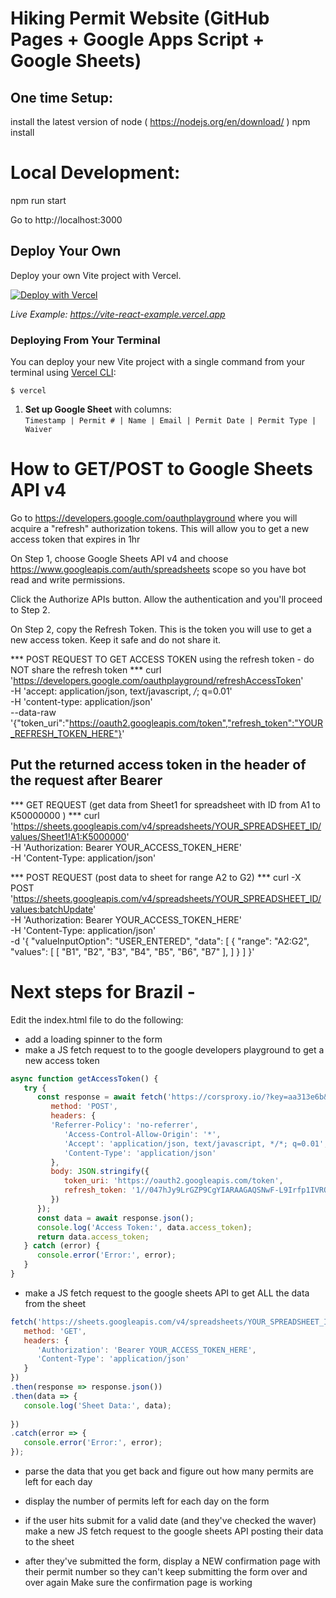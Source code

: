 # Hiking Permit Website (GitHub Pages + Google Apps Script + Google Sheets)

## One time Setup: 

install the latest version of node ( https://nodejs.org/en/download/ )
npm install 

# Local Development: 
npm run start

Go to http://localhost:3000

## Deploy Your Own

Deploy your own Vite project with Vercel.

[![Deploy with Vercel](https://vercel.com/button)](https://vercel.com/new/clone?repository-url=https://github.com/vercel/vercel/tree/main/examples/vite-react&template=vite-react)

_Live Example: https://vite-react-example.vercel.app_

### Deploying From Your Terminal

You can deploy your new Vite project with a single command from your terminal using [Vercel CLI](https://vercel.com/download):

```shell
$ vercel
```


1. **Set up Google Sheet** with columns:  
   `Timestamp | Permit # | Name | Email | Permit Date | Permit Type | Waiver`
   


# How to GET/POST to Google Sheets API v4
Go to https://developers.google.com/oauthplayground where you will acquire a "refresh" authorization tokens. This will allow you to get a new access token that expires in 1hr

On Step 1, choose Google Sheets API v4 and choose https://www.googleapis.com/auth/spreadsheets scope so you have bot read and write permissions.

Click the Authorize APIs button. Allow the authentication and you'll proceed to Step 2.

On Step 2, copy the Refresh Token. This is the token you will use to get a new access token. Keep it safe and do not share it.

*** POST REQUEST TO GET ACCESS TOKEN using the refresh token - do NOT share the refresh token ***
curl 'https://developers.google.com/oauthplayground/refreshAccessToken' \
  -H 'accept: application/json, text/javascript, */*; q=0.01' \
  -H 'content-type: application/json' \
  --data-raw '{"token_uri":"https://oauth2.googleapis.com/token","refresh_token":"YOUR_REFRESH_TOKEN_HERE"}'

## Put the returned access token in the header of the request after Bearer 

*** GET REQUEST (get data from Sheet1 for spreadsheet with ID from A1 to K50000000 ) ***
curl \
  'https://sheets.googleapis.com/v4/spreadsheets/YOUR_SPREADSHEET_ID/values/Sheet1!A1:K5000000' \
  -H 'Authorization: Bearer YOUR_ACCESS_TOKEN_HERE' \
  -H 'Content-Type: application/json' 
  

*** POST REQUEST (post data to sheet for range A2 to G2) ***
curl -X POST \
  'https://sheets.googleapis.com/v4/spreadsheets/YOUR_SPREADSHEET_ID/values:batchUpdate' \
  -H 'Authorization: Bearer YOUR_ACCESS_TOKEN_HERE' \
  -H 'Content-Type: application/json' \
  -d '{
  "valueInputOption": "USER_ENTERED",
  "data": [
    {
      "range": "A2:G2",
      "values": [
        [
          "B1", "B2", "B3", "B4", "B5", "B6", "B7"
        ],
      ]
    }
  ]
}'



# Next steps for Brazil - 

Edit the index.html file to do the following:
   - add a loading spinner to the form 
   - make a JS fetch request to to the google developers playground to get a new access token 

   ```javascript
   async function getAccessToken() {
      try {
         const response = await fetch('https://corsproxy.io/?key=aa313e6b&url=https://developers.google.com/oauthplayground/refreshAccessToken', {
            method: 'POST',
            headers: {
            'Referrer-Policy': 'no-referrer',
               'Access-Control-Allow-Origin': '*',
               'Accept': 'application/json, text/javascript, */*; q=0.01',
               'Content-Type': 'application/json'
            },
            body: JSON.stringify({
               token_uri: 'https://oauth2.googleapis.com/token',
               refresh_token: '1//047hJy9LrGZP9CgYIARAAGAQSNwF-L9Irfp1IVROFH6ryvQT_-HKxoiGNxdAOaWc34mVKxYepy_soIZY9YCXTumLC3spCuBcJZEU'
            })
         });
         const data = await response.json();
         console.log('Access Token:', data.access_token);
         return data.access_token;
      } catch (error) {
         console.error('Error:', error);
      }
   }
   ```

   - make a JS fetch request to the google sheets API to get ALL the data from the sheet

   ```javascript
   fetch('https://sheets.googleapis.com/v4/spreadsheets/YOUR_SPREADSHEET_ID/values/Sheet1!A1:K5000000', {
      method: 'GET',
      headers: {
         'Authorization': 'Bearer YOUR_ACCESS_TOKEN_HERE',
         'Content-Type': 'application/json'
      }
   })
   .then(response => response.json())
   .then(data => {
      console.log('Sheet Data:', data);
      
   })
   .catch(error => {
      console.error('Error:', error);
   });
   ```

   - parse the data that you get back and figure out how many permits are left for each day

   - display the number of permits left for each day on the form
   - if the user hits submit for a valid date (and they've checked the waver) make a new JS fetch request to the google sheets API posting their data to the sheet

   - after they've submitted the form, display a NEW confirmation page with their permit number so they can't keep submitting the form over and over again
Make sure the confirmation page is working 
   